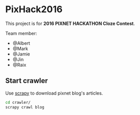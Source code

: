 # PixHack2016

This project is for **2016 PIXNET HACKATHON Cloze Contest**.

Team member:

* @Albert
* @Mark
* @Jamie
* @Jin
* @Raix

## Start crawler
Use [scrapy](https://github.com/scrapy/scrapy) to download pixnet blog's articles.

```sh
cd crawler/
scrapy crawl blog
```
